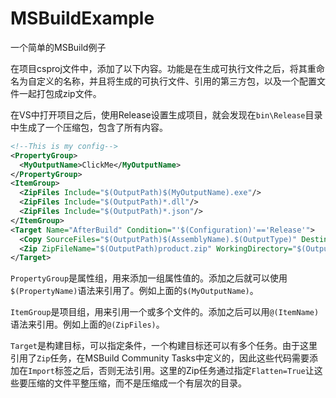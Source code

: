 # MSBuildExample
一个简单的MSBuild例子

在项目csproj文件中，添加了以下内容。功能是在生成可执行文件之后，将其重命名为自定义的名称，并且将生成的可执行文件、引用的第三方包，以及一个配置文件一起打包成zip文件。

在VS中打开项目之后，使用Release设置生成项目，就会发现在`bin\Release`目录中生成了一个压缩包，包含了所有内容。

```xml
<!--This is my config-->
<PropertyGroup>
  <MyOutputName>ClickMe</MyOutputName>
</PropertyGroup>
<ItemGroup>
  <ZipFiles Include="$(OutputPath)$(MyOutputName).exe"/>
  <ZipFiles Include="$(OutputPath)*.dll"/>
  <ZipFiles Include="$(OutputPath)*.json"/>
</ItemGroup>
<Target Name="AfterBuild" Condition="'$(Configuration)'=='Release'">
  <Copy SourceFiles="$(OutputPath)$(AssemblyName).$(OutputType)" DestinationFiles="$(OutputPath)$(MyOutputName).$(OutputType)" />
  <Zip ZipFileName="$(OutputPath)product.zip" WorkingDirectory="$(OutputPath)" Files="@(ZipFiles)" Flatten="True" />
</Target>
```
`PropertyGroup`是属性组，用来添加一组属性值的。添加之后就可以使用`$(PropertyName)`语法来引用了。例如上面的`$(MyOutputName)`。

`ItemGroup`是项目组，用来引用一个或多个文件的。添加之后可以用`@(ItemName)`语法来引用。例如上面的`@(ZipFiles)`。

`Target`是构建目标，可以指定条件，一个构建目标还可以有多个任务。由于这里引用了`Zip`任务，在MSBuild Community Tasks中定义的，因此这些代码需要添加在`Import`标签之后，否则无法引用。这里的Zip任务通过指定`Flatten=True`让这些要压缩的文件平整压缩，而不是压缩成一个有层次的目录。
